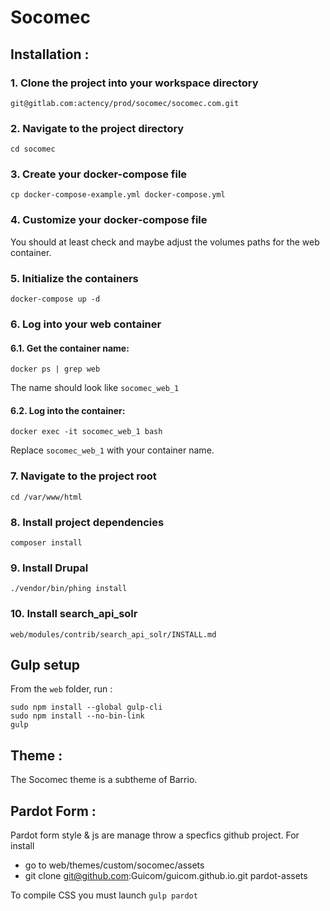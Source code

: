 # Socomec

## Installation :

### 1. Clone the project into your workspace directory

```
git@gitlab.com:actency/prod/socomec/socomec.com.git
```

### 2. Navigate to the project directory

```
cd socomec
```

### 3. Create your docker-compose file

```
cp docker-compose-example.yml docker-compose.yml
```

### 4. Customize your docker-compose file

You should at least check and maybe adjust the volumes paths for the web container.

### 5. Initialize the containers

```
docker-compose up -d
```

### 6. Log into your web container

#### 6.1. Get the container name:

```
docker ps | grep web
```

The name should look like `socomec_web_1`

#### 6.2. Log into the container:

```
docker exec -it socomec_web_1 bash
```

Replace `socomec_web_1` with your container name.

### 7. Navigate to the project root

```
cd /var/www/html
```

### 8. Install project dependencies

```
composer install
```

### 9. Install Drupal

```
./vendor/bin/phing install
```

### 10. Install search_api_solr
```
web/modules/contrib/search_api_solr/INSTALL.md

```

## Gulp setup

From the `web` folder, run :

```
sudo npm install --global gulp-cli
sudo npm install --no-bin-link
gulp
```

## Theme :

The Socomec theme is a subtheme of Barrio.

## Pardot Form :
Pardot form style & js are manage throw a specfics github project.
For install 
* go to web/themes/custom/socomec/assets
* git clone git@github.com:Guicom/guicom.github.io.git pardot-assets

To compile CSS you must launch `gulp pardot` 

